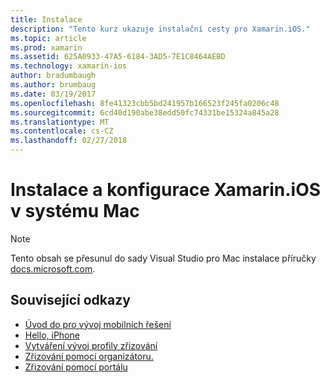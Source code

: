 ```yaml
---
title: Instalace
description: "Tento kurz ukazuje instalační cesty pro Xamarin.iOS."
ms.topic: article
ms.prod: xamarin
ms.assetid: 625A0933-47A5-6184-3AD5-7E1C8464AEBD
ms.technology: xamarin-ios
author: bradumbaugh
ms.author: brumbaug
ms.date: 03/19/2017
ms.openlocfilehash: 8fe41323cbb5bd241957b166523f245fa0206c48
ms.sourcegitcommit: 6cd40d190abe38edd50fc74331be15324a845a28
ms.translationtype: MT
ms.contentlocale: cs-CZ
ms.lasthandoff: 02/27/2018
---
```

# <a name="installing-and-configuring-xamarinios-on-mac"></a>Instalace a konfigurace Xamarin.iOS v systému Mac

> [!NOTE]
> Tento obsah se přesunul do sady Visual Studio pro Mac instalace příručky [docs.microsoft.com](https://docs.microsoft.com/en-us/visualstudio/mac/installation).



## <a name="related-links"></a>Související odkazy

- [Úvod do pro vývoj mobilních řešení](~/cross-platform/get-started/introduction-to-mobile-development.md)
- [Hello, iPhone](~/ios/get-started/hello-ios/index.md)
- [Vytváření vývoj profily zřizování](http://developer.apple.com/library/ios/#documentation/ToolsLanguages/Conceptual/DevPortalGuide/CreatingandDownloadingDevelopmentProvisioningProfiles/CreatingandDownloadingDevelopmentProvisioningProfiles.html)
- [Zřizování pomocí organizátoru.](http://developer.apple.com/library/ios/#recipes/xcode_help-devices_organizer/articles/provision_device_for_development-generic.html)
- [Zřizování pomocí portálu](http://developer.apple.com/library/ios/#recipes/ProvisioningPortal_Recipes/DownloadingaProvisioningProfile/DownloadingaProvisioningProfile.html)
